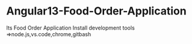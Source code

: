 # Angular13-Food-Order-Application
Its Food Order Application
Install development tools =>node.js,vs.code,chrome,gitbash
